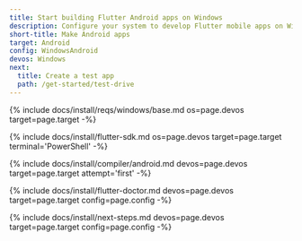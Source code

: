 ```yaml
---
title: Start building Flutter Android apps on Windows
description: Configure your system to develop Flutter mobile apps on Windows.
short-title: Make Android apps
target: Android
config: WindowsAndroid
devos: Windows
next:
  title: Create a test app
  path: /get-started/test-drive
---
```


{% include docs/install/reqs/windows/base.md os=page.devos target=page.target -%}

{% include docs/install/flutter-sdk.md os=page.devos target=page.target terminal='PowerShell' -%}

{% include docs/install/compiler/android.md devos=page.devos target=page.target attempt='first' -%}

{% include docs/install/flutter-doctor.md devos=page.devos target=page.target config=page.config -%}

{% include docs/install/next-steps.md devos=page.devos target=page.target config=page.config -%}
